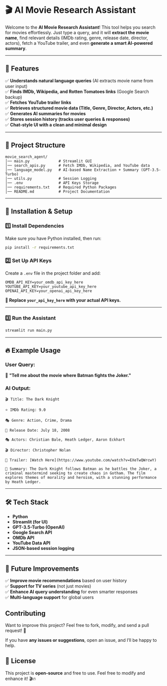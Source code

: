 # 🎬 AI Movie Research Assistant

Welcome to the **AI Movie Research Assistant**! This tool helps you search for movies effortlessly. Just type a query, and it will **extract the movie name**, find relevant details (IMDb rating, genre, release date, director, actors), fetch a YouTube trailer, and even **generate a smart AI-powered summary**.

---

## 🚀 Features

✅ **Understands natural language queries** (AI extracts movie name from user input)  
✅ **Finds IMDb, Wikipedia, and Rotten Tomatoes links** (Google Search backup)  
✅ **Fetches YouTube trailer links**  
✅ **Retrieves structured movie data (Title, Genre, Director, Actors, etc.)**  
✅ **Generates AI summaries for movies**  
✅ **Stores session history (tracks user queries & responses)**  
✅ **Chat-style UI with a clean and minimal design**  

---

## 📂 Project Structure

```
movie_search_agent/
│── main.py             # Streamlit GUI
│── search_apis.py      # Fetch IMDb, Wikipedia, and YouTube data
│── language_model.py   # AI-based Name Extraction + Summary (GPT-3.5-Turbo)
│── utils.py            # Session Logging
│── .env                # API Keys Storage
│── requirements.txt    # Required Python Packages
│── README.md           # Project Documentation
```

---

## 📌 Installation & Setup

### 1️⃣ Install Dependencies
Make sure you have Python installed, then run:

```bash
pip install -r requirements.txt
```

### 2️⃣ Set Up API Keys
Create a `.env` file in the project folder and add:

```
OMDB_API_KEY=your_omdb_api_key_here
YOUTUBE_API_KEY=your_youtube_api_key_here
OPENAI_API_KEY=your_openai_api_key_here
```

**🔹 Replace `your_api_key_here` with your actual API keys.**  

---

### 3️⃣ Run the Assistant

```bash
streamlit run main.py
```

---

## 🔥 Example Usage

### **User Query:**
💬 **"Tell me about the movie where Batman fights the Joker."**

### **AI Output:**
```
🎬 Title: The Dark Knight  

⭐ IMDb Rating: 9.0  

🎭 Genre: Action, Crime, Drama  

📅 Release Date: July 18, 2008  

🎭 Actors: Christian Bale, Heath Ledger, Aaron Eckhart  

🎬 Director: Christopher Nolan  

🎥 Trailer: [Watch Here](https://www.youtube.com/watch?v=EXeTwQWrcwY)  

📝 Summary: The Dark Knight follows Batman as he battles the Joker, a criminal mastermind seeking to create chaos in Gotham. The film explores themes of morality and heroism, with a stunning performance by Heath Ledger.
```

---

## 🛠 Tech Stack

- **Python**
- **Streamlit (for UI)**
- **GPT-3.5-Turbo (OpenAI)**
- **Google Search API**
- **OMDb API**
- **YouTube Data API**
- **JSON-based session logging**

---

## 📌 Future Improvements

✅ **Improve movie recommendations** based on user history  
✅ **Support for TV series** (not just movies)  
✅ **Enhance AI query understanding** for even smarter responses  
✅ **Multi-language support** for global users  


## Contributing

Want to improve this project? Feel free to fork, modify, and send a pull request! 🚀  

If you have **any issues or suggestions**, open an issue, and I’ll be happy to help.  


## 📜 License

This project is **open-source** and free to use. Feel free to modify and enhance it! 🎬🔥  
